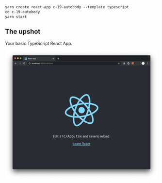 ```
yarn create react-app c-19-autobody --template typescript
cd c-19-autobody
yarn start
```

## The upshot

Your basic TypeScript React App.

![Basic React App](./assets/screenshots/basic-react-app.png)
